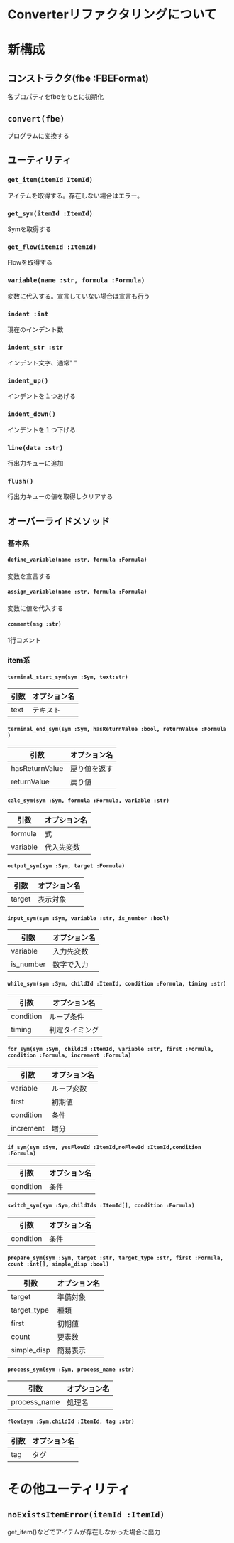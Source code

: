 
# Converterリファクタリングについて

# 新構成

## コンストラクタ(fbe :FBEFormat)

各プロパティをfbeをもとに初期化

## `convert(fbe)`

プログラムに変換する

## ユーティリティ

### `get_item(itemId ItemId)`

アイテムを取得する。存在しない場合はエラー。

### `get_sym(itemId :ItemId)`

Symを取得する

### `get_flow(itemId :ItemId)`

Flowを取得する

### `variable(name :str, formula :Formula)`

変数に代入する。宣言していない場合は宣言も行う

### `indent :int`

現在のインデント数

### `indent_str :str`

インデント文字、通常"  "

### `indent_up()`

インデントを１つあげる

### `indent_down()`

インデントを１つ下げる

### `line(data :str)`

行出力キューに追加

### `flush()`

行出力キューの値を取得しクリアする

## オーバーライドメソッド

### 基本系

#### `define_variable(name :str, formula :Formula)`

変数を宣言する

#### `assign_variable(name :str, formula :Formula)`

変数に値を代入する

#### `comment(msg :str)`

1行コメント

### item系

#### `terminal_start_sym(sym :Sym, text:str)`

|引数|オプション名|
|---|---|
|text|テキスト|

#### `terminal_end_sym(sym :Sym, hasReturnValue :bool, returnValue :Formula )`

|引数|オプション名|
|---|---|
|hasReturnValue|戻り値を返す|
|returnValue|戻り値|

#### `calc_sym(sym :Sym, formula :Formula, variable :str)`

|引数|オプション名|
|---|---|
|formula|式|
|variable|代入先変数|

#### `output_sym(sym :Sym, target :Formula)`

|引数|オプション名|
|---|---|
|target|表示対象|

#### `input_sym(sym :Sym, variable :str, is_number :bool)`

|引数|オプション名|
|---|---|
|variable|入力先変数|
|is_number|数字で入力|

#### `while_sym(sym :Sym, childId :ItemId, condition :Formula, timing :str)`

|引数|オプション名|
|---|---|
|condition|ループ条件|
|timing|判定タイミング|

#### `for_sym(sym :Sym, childId :ItemId, variable :str, first :Formula, condition :Formula, increment :Formula)`

|引数|オプション名|
|---|---|
|variable|ループ変数|
|first|初期値|
|condition|条件|
|increment|増分|

#### `if_sym(sym :Sym, yesFlowId :ItemId,noFlowId :ItemId,condition :Formula)`

|引数|オプション名|
|---|---|
|condition|条件|

#### `switch_sym(sym :Sym,childIds :ItemId[], condition :Formula)`

|引数|オプション名|
|---|---|
|condition|条件|

#### `prepare_sym(sym :Sym, target :str, target_type :str, first :Formula, count :int[], simple_disp :bool)`

|引数|オプション名|
|---|---|
|target|準備対象|
|target_type|種類|
|first|初期値|
|count|要素数|
|simple_disp|簡易表示|

#### `process_sym(sym :Sym, process_name :str)`

|引数|オプション名|
|---|---|
|process_name|処理名|

#### `flow(sym :Sym,childId :ItemId, tag :str)`

|引数|オプション名|
|---|---|
|tag|タグ|

# その他ユーティリティ

## `noExistsItemError(itemId :ItemId)`

get_item()などでアイテムが存在しなかった場合に出力
